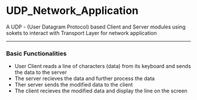 # UDP_Network_Application
A UDP - (User Datagram Protocol) based Client and Server modules using sokets to interact with Transport Layer for network application

---
### Basic Functionalities 
* User Client reads a line of characters (data) from its keyboard and sends the data to the server
* The server recieves the data and further process the data
* Ther server sends the modified data to the client
* The client recieves the modified data and display the line on the screen
